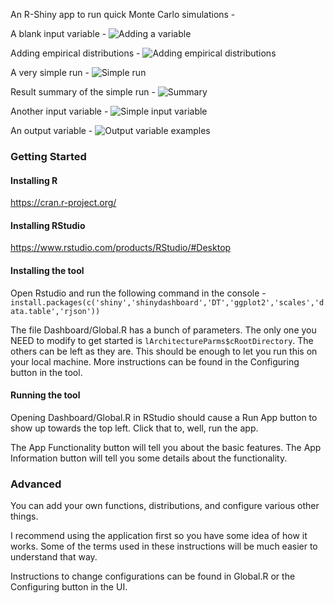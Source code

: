 An R-Shiny app to run quick Monte Carlo simulations -

A blank input variable -
![Adding a variable](/Screenshots/010_Add_Variable.png?raw=true)

Adding empirical distributions -
![Adding empirical distributions](/Screenshots/020_Empirical_Distributions.png?raw=true)

A very simple run -
![Simple run](/Screenshots/030_Simple_Run.png?raw=true)

Result summary of the simple run - 
![Summary](/Screenshots/040_Summary.png?raw=true)

Another input variable - 
![Simple input variable](/Screenshots/050_Input_Variable_Simple.png?raw=true)

An output variable -
![Output variable examples](/Screenshots/060_Output_Variables.png?raw=true)


### Getting Started

#### Installing R
https://cran.r-project.org/

#### Installing RStudio
https://www.rstudio.com/products/RStudio/#Desktop

#### Installing the tool
Open Rstudio and run the following command in the console - 
`install.packages(c('shiny','shinydashboard','DT','ggplot2','scales','data.table','rjson'))`

The file Dashboard/Global.R  has a bunch of parameters. The only one you NEED to modify to get started is `lArchitectureParms$cRootDirectory`. The others can be left as they are. This should be enough
to let you run this on your local machine. More instructions can be found in the Configuring button in the tool.

#### Running the tool

Opening Dashboard/Global.R in RStudio should cause a Run App button to show up towards the top left. Click that to, well, run the app.

The App Functionality button will tell you about the basic features. The App Information button will tell you some details about the functionality.

### Advanced

You can add your own functions, distributions, and configure various other things.

I recommend using the application first so you have some idea of how it works. Some of the terms used in these instructions will be much easier to understand that way.

Instructions to change configurations can be found in Global.R or the Configuring button in the UI.